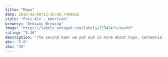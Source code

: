 ```yaml
---
title: "Mama"
date: 2019-02-08T13:30:00.740992Z
style: "Pale Ale - American"
brewery: "Oedipus Brewing"
image: "https://labels.untappd.com/labels/223424?size=hd"
rating: "3.46"
description: "The second beer we put out is more about hops. Centennial hops provide a citrusy and grapefruity flavor and aroma. "
abv: "5.0"
ibu: "30"
---
```

